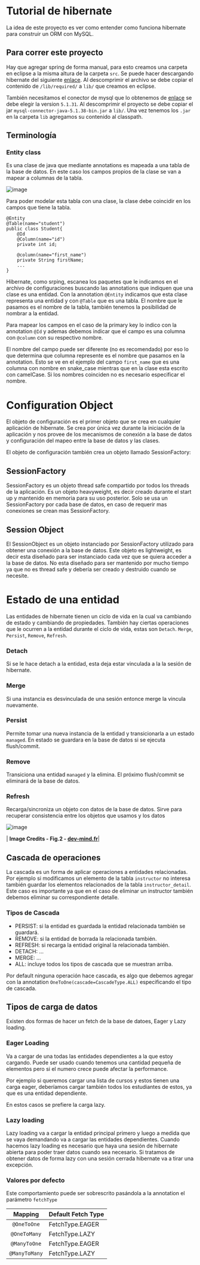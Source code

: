 # Tutorial de hibernate

La idea de este proyecto es ver como entender como funciona hibernate para construir un ORM con MySQL.

## Para correr este proyecto

Hay que agregar spring de forma manual, para esto creamos una carpeta en eclipse a la misma altura de la carpeta `src`. Se puede hacer descargando hibernate del siguiente [enlace](https://sourceforge.net/projects/hibernate/files/hibernate-orm/5.2.18.Final/hibernate-release-5.2.18.Final.zip/download). Al descomprimir el archivo se debe copiar el contenido de `/lib/required/` a `lib/` que creamos en eclipse.

También necesitamos el conector de mysql que lo obtenemos de [enlace](https://downloads.mysql.com/archives/c-j/)
se debe elegir la version `5.1.31`. Al descomprimir el proyecto se debe copiar el jar `mysql-connector-java-5.1.38-bin.jar` a `lib/`.
Una vez tenemos los `.jar` en la carpeta `lib` agregamos su contenido al classpath.

## Terminología

### Entity class

Es una clase de java que mediante annotations es mapeada a una tabla de la base de datos. En este caso los campos propios de la clase se van a mapear a columnas de la tabla.

![image](https://miro.medium.com/max/1400/1*DWD7ocJUfwxc0LcjG3ttSg.png)

Para poder modelar esta tabla con una clase, la clase debe coincidir en los campos que tiene la tabla.

```
@Entity
@Table(name="student")
public class Student{
    @Id
    @Column(name="id")
    private int id;

    @column(name="first_name")
    private String firstName;
    ...
}
```

Hibernate, como srping, escanea los paquetes que le indicamos en el archivo de configuraciones buscando las annotations que indiquen que una clase es una entidad.
Con la annotation `@Entity` indicamos que esta clase representa una entidad y con `@Table` que es una tabla. El nombre que le pasamos es el nombre de la tabla, también tenemos la posibilidad de nombrar a la entidad.

Para mapear los campos en el caso de la primary key lo indico con la annotation `@Id` y ademas debemos indicar que el campo es una columna con `@column` con su respectivo nombre.

El nombre del campo puede ser diferente (no es recomendado) por eso lo que determina que columna represente es el nombre que pasamos en la annotation. Esto se ve en el ejemplo del campo `first_name` que es una columna con nombre en snake_case mientras que en la clase esta escrito con camelCase. Si los nombres coinciden no es necesario especificar el nombre.

# Configuration Object

El objeto de configuración es el primer objeto que se crea en cualquier aplicación de hibernate. Se crea por única vez durante la iniciación de la aplicación y nos provee de los mecanismos de conexión a la base de datos y configuración del mapeo entre la base de datos y las clases.

El objeto de configuración también crea un objeto llamado SessionFactory:

## SessionFactory

SessionFactory es un objeto thread safe compartido por todos los threads de la aplicación. Es un objeto heavyweight, es decir creado durante el start up y mantenido en memoria para su uso posterior. Solo se usa un SessionFactory por cada base de datos, en caso de requerir mas conexiones se crean mas SessionFactory.

## Session Object

El SessionObject es un objeto instanciado por SessionFactory utilizado para obtener una conexión a la base de datos. Este objeto es lightweight, es decir esta diseñado para ser instanciado cada vez que se quiera acceder a la base de datos. No esta diseñado para ser mantenido por mucho tiempo ya que no es thread safe y debería ser creado y destruido cuando se necesite.

# Estado de una entidad

Las entidades de hibernate tienen un ciclo de vida en la cual va cambiando de estado y cambiando de propiedades. También hay ciertas operaciones que le ocurren a la entidad durante el ciclo de vida, estas son `Detach`. `Merge`, `Persist`, `Remove`, `Refresh`.

### Detach

Si se le hace detach a la entidad, esta deja estar vinculada a la la sesión de hibernate.

### Merge

Si una instancia es desvinculada de una sesión entonce merge la vincula nuevamente.

### Persist

Permite tomar una nueva instancia de la entidad y transicionarla a un estado `managed`. En estado se guardara en la base de datos si se ejecuta flush/commit.

### Remove

Transiciona una entidad `managed` y la elimina. El próximo flush/commit se eliminará de la base de datos.

### Refresh

Recarga/sincroniza un objeto con datos de la base de datos. Sirve para recuperar consistencia entre los objetos que usamos y los datos

![image](https://dev-mind.fr/img/training/spring-intro/lifecycle-e9f1372424.png)

| <b>Image Credits - Fig.2 - [dev-mind.fr](https://dev-mind.fr/training/spring/spring-data.html)</b>|

## Cascada de operaciones

La cascada es un forma de aplicar operaciones a entidades relacionadas. Por ejemplo si modificamos un elemento de la tabla `instructor` no interesa también guardar los elementos relacionados de la tabla `instructor_detail`. Este caso es importante ya que en el caso de eliminar un instructor también debemos eliminar su correspondiente detalle.

### Tipos de Cascada

- PERSIST: si la entidad es guardada la entidad relacionada también se guardará.
- REMOVE: si la entidad de borrada la relacionada también.
- REFRESH: si recarga la entidad original la relacionada también.
- DETACH: ...
- MERGE: ...
- ALL: incluye todos los tipos de cascada que se muestran arriba.

Por default ninguna operación hace cascada, es algo que debemos agregar con la annotation `OneToOne(cascade=CascadeType.ALL)` especificando el tipo de cascada.

## Tipos de carga de datos

Existen dos formas de hacer un fetch de la base de datoes, Eager y Lazy loading.

### Eager Loading

Va a cargar de una todas las entidades dependientes a la que estoy cargando. Puede ser usado cuando tenemos una cantidad pequeña de elementos pero si el numero crece puede afectar la performance.

Por ejemplo si queremos cargar una lista de cursos y estos tienen una carga eager, deberíamos cargar también todos los estudiantes de estos, ya que es una entidad dependiente.

En estos casos se prefiere la carga lazy.

### Lazy loading

Lazy loading va a cargar la entidad principal primero y luego a medida que se vaya demandando va a cargar las entidades dependientes. Cuando hacemos lazy loading es necesario que haya una sesión de hibernate abierta para poder traer datos cuando sea necesario. Si tratamos de obtener datos de forma lazy con una sesión cerrada hibernate va a tirar una excepción.

### Valores por defecto

Este comportamiento puede ser sobrescrito pasándola a la annotation el parámetro `fetchType`

|    Mapping    | Default Fetch Type |
| :-----------: | ------------------ |
|  `@OneToOne`  | FetchType.EAGER    |
| `@OneToMany`  | FetchType.LAZY     |
| `@ManyToOne`  | FetchType.EAGER    |
| `@ManyToMany` | FetchType.LAZY     |
